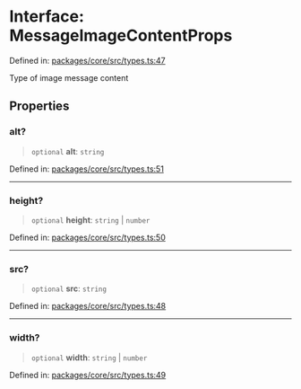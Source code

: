 # Interface: MessageImageContentProps

Defined in: [packages/core/src/types.ts:47](https://github.com/GeoDaCenter/openassistant/blob/2c7e2a603db0fcbd6603996e5ea15006191c5f7f/packages/core/src/types.ts#L47)

Type of image message content

## Properties

### alt?

> `optional` **alt**: `string`

Defined in: [packages/core/src/types.ts:51](https://github.com/GeoDaCenter/openassistant/blob/2c7e2a603db0fcbd6603996e5ea15006191c5f7f/packages/core/src/types.ts#L51)

***

### height?

> `optional` **height**: `string` \| `number`

Defined in: [packages/core/src/types.ts:50](https://github.com/GeoDaCenter/openassistant/blob/2c7e2a603db0fcbd6603996e5ea15006191c5f7f/packages/core/src/types.ts#L50)

***

### src?

> `optional` **src**: `string`

Defined in: [packages/core/src/types.ts:48](https://github.com/GeoDaCenter/openassistant/blob/2c7e2a603db0fcbd6603996e5ea15006191c5f7f/packages/core/src/types.ts#L48)

***

### width?

> `optional` **width**: `string` \| `number`

Defined in: [packages/core/src/types.ts:49](https://github.com/GeoDaCenter/openassistant/blob/2c7e2a603db0fcbd6603996e5ea15006191c5f7f/packages/core/src/types.ts#L49)
